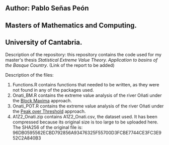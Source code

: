 ## Author: Pablo Señas Peón
## Masters of Mathematics and Computing.
## University of Cantabria.

Description of the repository: this repository contains the code used for my master's thesis *Statistical Extreme Value Theory. Application to basins of the Basque Country*. (Link of the report to be added)

Description of the files:
1. Functions.R contains functions that needed to be written, as they were not found in any of the packages used.
2. Onati_BM.R contains the extreme value analysis of the river Oñati under the [Block Maxima](https://en.wikipedia.org/wiki/Extreme_value_theory#Data_analysis) approach.
3. Onati_POT.R contains the extreme value analysis of the river Oñati under the [Peak over Threshold](https://en.wikipedia.org/wiki/Extreme_value_theory#Data_analysis) approach.
4. A1Z2_Onati.zip contains A1Z2_Onati.csv, the dataset used. It has been compressed because its original size is too large to be uploaded here. The SHA256 of the original file is: 96DB0595562ECBD792856A93476325F55700D3FCBE7744CE3FC3E952C2A840B3
